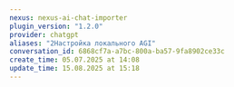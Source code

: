 ```yaml
---
nexus: nexus-ai-chat-importer
plugin_version: "1.2.0"
provider: chatgpt
aliases: "2Настройка локального AGI"
conversation_id: 6868cf7a-a7bc-800a-ba57-9fa8902ce33c
create_time: 05.07.2025 at 14:08
update_time: 15.08.2025 at 15:18
---
```

